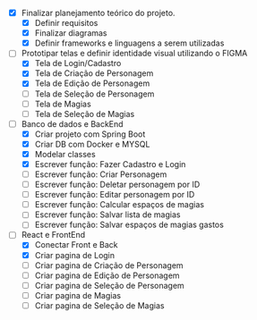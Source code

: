 
- [x] Finalizar planejamento teórico do projeto. 
	- [x] Definir requisitos
	- [x] Finalizar diagramas 
	- [x] Definir frameworks e linguagens a serem utilizadas 
- [ ] Prototipar telas e definir identidade visual utilizando o FIGMA
	- [x] Tela de Login/Cadastro
	- [x] Tela de Criação de Personagem
	- [x] Tela de Edição de Personagem
	- [ ] Tela de Seleção de Personagem
	- [ ] Tela de Magias 
	- [ ] Tela de Seleção de Magias
- [ ] Banco de dados e BackEnd
	- [x] Criar projeto com Spring Boot
	- [x] Criar DB com Docker e MYSQL
	- [x] Modelar classes
	- [x] Escrever função: Fazer Cadastro e Login
	- [ ] Escrever função: Criar Personagem
	- [ ] Escrever função: Deletar personagem por ID
	- [ ] Escrever função: Editar personagem por ID
	- [ ] Escrever função: Calcular espaços de magias 
	- [ ] Escrever função: Salvar lista de magias
	- [ ] Escrever função: Salvar espaços de magias gastos 
- [ ] React e FrontEnd
	- [x] Conectar Front e Back
	- [x] Criar pagina de Login
	- [ ] Criar pagina de Criação de Personagem
	- [ ] Criar pagina de Edição de Personagem
	- [ ] Criar pagina de Seleção de Personagem
	- [ ] Criar pagina de Magias 
	- [ ] Criar pagina de Seleção de Magias